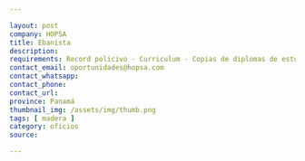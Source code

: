 ```yaml
---

layout: post
company: HOPSA
title: Ebanista
description: 
requirements: Record policivo - Curriculum - Copias de diplomas de estudios terminados - Cartas de referencias - Cédula
contact_email: oportunidades@hopsa.com
contact_whatsapp:
contact_phone:
contact_url:
province: Panamá
thumbnail_img: /assets/img/thumb.png
tags: [ madera ]
category: oficios
source:

---
```


